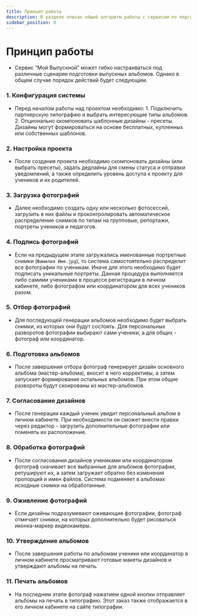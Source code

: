 ```yaml
---
title: Принцип работы
description: В разделе описан общий алгоритм работы с сервисом по подготовке выпускных альбомов
sidebar_position: 0
---
```


# Принцип работы
* Сервис “Мой Выпускной” может гибко настраиваться под различные сценарии подготовки выпускных альбомов. Однако в общем случае порядок действий будет следующим.<br/>
### 1. Конфигурация системы
* Перед началом работы над проектом необходимо:
       1. Подключить партнерскую типографию и выбрать интересующие типы альбомов.
       2. Опционально скомпоновать шаблонные дизайны - пресеты. Дизайны могут формироваться на основе бесплатных, купленных или собственных шаблонов.<br/>
### 2. Настройка проекта
* После создания проекта необходимо скомпоновать дизайны (или выбрать  пресеты), задать дедлайны для смены статуса и отправки уведомлений, а также определить уровень доступа к проекту для учеников и их родителей.<br/>
### 3. Загрузка фотографий
* Далее необходимо создать одну или несколько фотосессий, загрузить в них файлы и проконтролировать автоматическое распределение снимков по типам на групповые, репортажи, портреты учеников и педагогов.<br/>
### 4. Подпись фотографий
* Если на предыдущем этапе загружались именованные портретные снимки (```Фамилия Имя.jpg```), то система самостоятельно распределит все фотографии по ученикам. Иначе для этого необходимо будет подписать уникальные портреты. Данная процедура выполняется либо самими учениками в процессе регистрации в личном кабинете, либо фотографом или координатором для всех учеников разом.<br/>
 ### 5. Отбор фотографий
* Для последующей генерации альбомов необходимо будет выбрать снимки, из которых они будут состоять. Для персональных разворотов фотографии выбирают сами ученики, а для общих - фотограф или координатор.<br/>
### 6. Подготовка альбомов
* После завершения отбора фотограф генерирует дизайн основного альбома (мастер-альбома), вносит в него коррективы, а затем запускает формирование остальных  альбомов. При этом общие развороты будут скоированы из мастер-альбомов.<br/>
### 7. Согласование дизайнов
* После генерации каждый ученик увидит персональный альбом в личном кабинете. При необходимости он сможет внести правки через редактор - загрузить дополнительные фотографии или поменять их расположение.<br/>
### 8. Обработка фотографий
* После согласования дизайнов учениками или координатором фотограф скачивает все выбранные для альбомов фотографии, ретушируют их, а затем загружает обратно без изменения пропорций и имен файлов. Система подменяет в альбомах исходные снимки на обработанные.<br/>
### 9. Оживление фотографий
* Если дизайны подразумевают оживающие фотографии, фотограф отмечает снимки, на которых дополнительно будет рисоваться иконка-маркер видеокамеры.<br/>
### 10. Утверждение альбомов
* После завершения работы по альбомам ученики или координатор в личном кабинете просматривают готовые макеты дизайнов и утверждают альбомы на печать.<br/>
### 11. Печать альбомов
* На последнем этапе фотограф нажатием одной кнопки отправляет альбомы на печать в типографию. Этот заказ также отображается в его личном кабинете на сайте типографии.